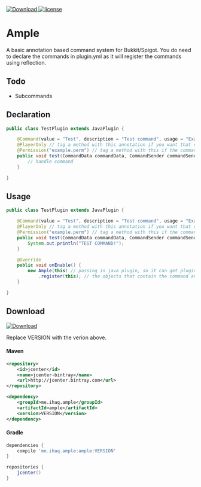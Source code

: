 [ ![Download](https://api.bintray.com/packages/ihaq/maven/ample/images/download.svg) ](https://bintray.com/ihaq/maven/ample/_latestVersion)
[![license](https://img.shields.io/github/license/mashape/apistatus.svg) ](LICENSE)

# Ample
A basic annotation based command system for Bukkit/Spigot. You do need to declare the commands in plugin.yml as it will register the commands using reflection.

## Todo
* Subcommands

## Declaration

```java
public class TestPlugin extends JavaPlugin {

    @Command(value = "Test", description = "Test command", usage = "Example usage.", alias = {"tst","t"}) //every command method needs this annotation
    @PlayerOnly // tag a method with this annotation if you want that command to be run by a player only
    @Permission("example.perm") // tag a method with this if the command has a permission requirement
    public void test(CommandData commandData, CommandSender commandSender, String[] args) {
        // handle command
    }

}
```

## Usage
```java
public class TestPlugin extends JavaPlugin {

    @Command(value = "Test", description = "Test command", usage = "Example usage.", alias = {"tst","t"}) //every command method needs this annotation
    @PlayerOnly // tag a method with this annotation if you want that command to be run by a player only
    @Permission("example.perm") // tag a method with this if the command has a permission requirement
    public void test(CommandData commandData, CommandSender commandSender, String[] args) {
        System.out.println("TEST COMMAND!");
    }

    @Override
    public void onEnable() {
        new Ample(this) // passing in java plugin, so it can get plugin name
            .register(this); // the objects that contain the command annotated methods
    }

}
```


## Download
[ ![Download](https://api.bintray.com/packages/ihaq/maven/ample/images/download.svg) ](https://bintray.com/ihaq/maven/ample/_latestVersion)

Replace VERSION with the verion above.

#### Maven
```xml
<repository>
    <id>jcenter</id>
    <name>jcenter-bintray</name>
    <url>http://jcenter.bintray.com</url>
</repository>

<dependency>
    <groupId>me.ihaq.ample</groupId>
    <artifactId>ample</artifactId>
    <version>VERSION</version>
</dependency>
```

#### Gradle
```gradle
dependencies {
    compile 'me.ihaq.ample:ample:VERSION'
}

repositories {
    jcenter()
}
```